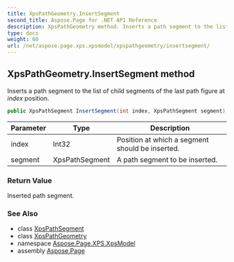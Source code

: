 ```yaml
---
title: XpsPathGeometry.InsertSegment
second_title: Aspose.Page for .NET API Reference
description: XpsPathGeometry method. Inserts a path segment to the list of child segments of the last path figure at index position
type: docs
weight: 60
url: /net/aspose.page.xps.xpsmodel/xpspathgeometry/insertsegment/
---
```

## XpsPathGeometry.InsertSegment method

Inserts a path segment to the list of child segments of the last path figure at *index* position.

```csharp
public XpsPathSegment InsertSegment(int index, XpsPathSegment segment)
```

| Parameter | Type | Description |
| --- | --- | --- |
| index | Int32 | Position at which a segment should be inserted. |
| segment | XpsPathSegment | A path segment to be inserted. |

### Return Value

Inserted path segment.

### See Also

* class [XpsPathSegment](../../xpspathsegment/)
* class [XpsPathGeometry](../)
* namespace [Aspose.Page.XPS.XpsModel](../../xpspathgeometry/)
* assembly [Aspose.Page](../../../)



